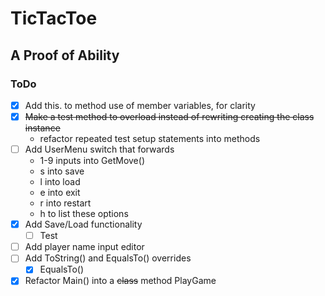 # TicTacToe

## A Proof of Ability




### ToDo
- [x] Add this. to method use of member variables, for clarity
- [x] ~~Make a test method to overload instead of rewriting creating the class instance~~
  - refactor repeated test setup statements into methods
- [ ] Add UserMenu switch that forwards
   - 1-9 inputs into GetMove()
   - s into save
   - l into load
   - e into exit
   - r into restart
   - h to list these options
- [x] Add Save/Load functionality
  - [ ] Test
- [ ] Add player name input editor
- [ ] Add ToString() and EqualsTo() overrides
	- [x] EqualsTo()
- [x] Refactor Main() into a ~~class~~ method PlayGame
